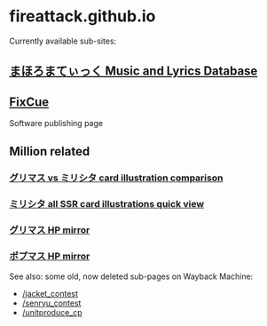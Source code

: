 # fireattack.github.io

Currently available sub-sites:

## [まほろまてぃっく Music and Lyrics Database](https://fireattack.github.io/mahoromaticdb/)

## [FixCue](https://fireattack.github.io/FixCue/)

Software publishing page

## Million related
### [グリマス vs ミリシタ card illustration comparison](https://fireattack.github.io/million/card/)

### [ミリシタ all SSR card illustrations quick view](https://fireattack.github.io/million/ssr/)

### [グリマス HP mirror](https://fireattack.github.io/million/greemas/www.bandainamcoent.co.jp/cs/list/idolmaster/million_live/)

### [ポプマス HP mirror](https://fireattack.github.io/million/poplinks/poplinks.idolmaster-official.jp/)

See also: some old, now deleted sub-pages on Wayback Machine:
* [/jacket_contest](https://web.archive.org/web/20210516080931/https://poplinks.idolmaster-official.jp/jacket_contest/)
* [/senryu_contest](https://web.archive.org/web/20210710101822/https://poplinks.idolmaster-official.jp/senryu_contest/)
* [/unitproduce_cp](https://web.archive.org/web/20210621170940/https://poplinks.idolmaster-official.jp/unitproduce_cp/)

